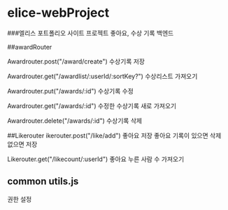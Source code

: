 # elice-webProject
###엘리스 포트폴리오 사이트 프로젝트 좋아요, 수상 기록 백엔드

##awardRouter

Awardrouter.post("/award/create")
수상기록 저장

Awardrouter.get("/awardlist/:userId/:sortKey?")
수상리스트 가져오기

Awardrouter.put("/awards/:id")
수상기록 수정

Awardrouter.get("/awards/:id")
수정한 수상기록 새로 가져오기

Awardrouter.delete("/awards/:id")
수상기록 삭제

##Likerouter
ikerouter.post("/like/add")
좋아요 저장
좋아요 기록이 있으면 삭제 없으면 저장

Likerouter.get("/likecount/:userId")
좋아요 누른 사람 수 가져오기

## common utils.js
권한 설정
